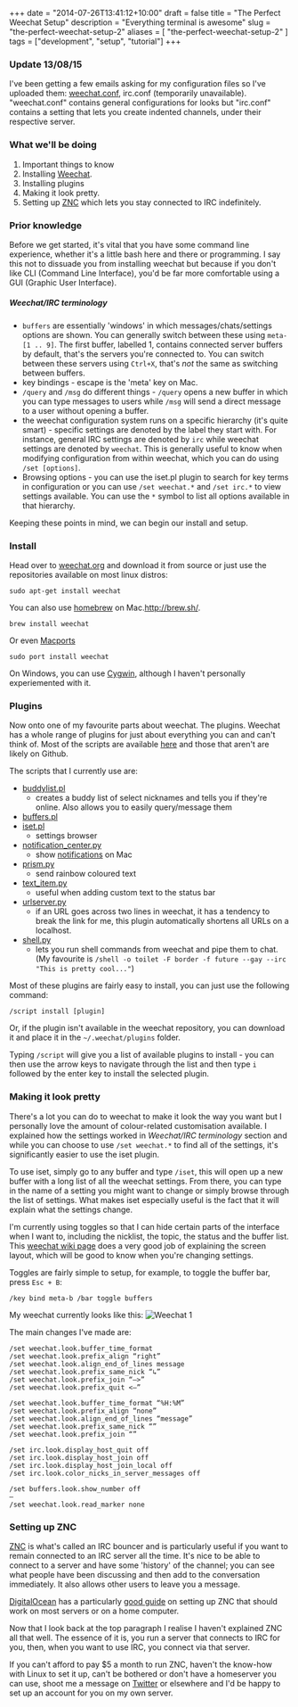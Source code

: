 +++
date = "2014-07-26T13:41:12+10:00"
draft = false
title = "The Perfect Weechat Setup"
description = "Everything terminal is awesome"
slug = "the-perfect-weechat-setup-2"
aliases = [
	"the-perfect-weechat-setup-2"
]
tags = ["development", "setup", "tutorial"]
+++
### Update 13/08/15
I've been getting a few emails asking for my configuration files so I've uploaded them: [weechat.conf](http://s3.hugo.sx/files/weechat/13-07-15/weechat.conf), irc.conf (temporarily unavailable). "weechat.conf" contains general configurations for looks but "irc.conf" contains a setting that lets you create indented channels, under their respective server.

### What we'll be doing
1. Important things to know
2. Installing [Weechat](http://weechat.org/).  
2. Installing plugins
3. Making it look pretty.
4. Setting up [ZNC](http://wiki.znc.in/ZNC) which lets you stay connected to IRC indefinitely.

### Prior knowledge
Before we get started, it's vital that you have some command line experience, whether it's a little bash here and there or programming. I say this not to dissuade you from installing weechat but because if you don't like CLI (Command Line Interface), you'd be far more comfortable using a GUI (Graphic User Interface).  

##### Weechat/IRC terminology
- `buffers` are essentially 'windows' in which messages/chats/settings options are shown. You can generally switch between these using `meta-[1 .. 9]`. The first buffer, labelled 1, contains connected server buffers by default, that's the servers you're connected to. You can switch between these servers using `Ctrl+X`, that's *not* the same as switching between buffers.
- key bindings - escape is the 'meta' key on Mac. 
- `/query` and `/msg` do different things - `/query` opens a new buffer in which you can type messages to users while `/msg` will send a direct message to a user without opening a buffer.
- the weechat configuration system runs on a specific hierarchy (it's quite smart) - specific settings are denoted by the label they start with. For instance, general IRC settings are denoted by `irc` while weechat settings are denoted by `weechat`. This is generally useful to know when modifying configuration from within weechat, which you can do using `/set [options]`.
- Browsing options - you can use the iset.pl plugin to search for key terms in configuration or you can use `/set weechat.*` and `/set irc.*` to view settings available. You can use the `*` symbol to list all options available in that hierarchy.

Keeping these points in mind, we can begin our install and setup.

### Install
Head over to [weechat.org](http://weechat.org/) and download it from source or just use the repositories available on most linux distros:  

	sudo apt-get install weechat
    
You can also use [homebrew](http://brew.sh/) on Mac.http://brew.sh/.  

	brew install weechat
Or even [Macports](https://www.macports.org/)

	sudo port install weechat
    
On Windows, you can use [Cygwin](http://www.cygwin.com/), although I haven't personally experiemented with it.  

### Plugins
Now onto one of my favourite parts about weechat. The plugins. Weechat has a whole range of plugins for just about everything you can and can't think of. Most of the scripts are available [here](http://weechat.org/scripts/) and those that aren't are likely on Github.  

The scripts that I currently use are:    

- [buddylist.pl](http://weechat.org/scripts/source/buddylist.pl.html/)
	- creates a buddy list of select nicknames and tells you if they're online. Also allows you to easily query/message them  
- [buffers.pl](http://weechat.org/scripts/source/buffers.pl.html/)  
- [iset.pl](http://weechat.org/scripts/source/iset.pl.html/)  
	- settings browser
- [notification_center.py](http://weechat.org/scripts/source/notification_center.py.html/)
	- show [notifications](http://i.sqr.cat/VeZN/+) on Mac
- [prism.py](http://weechat.org/scripts/source/prism.py.html/) 
	- send rainbow coloured text
- [text\_item.py](http://weechat.org/scripts/source/text_item.py.html/)  
	- useful when adding custom text to the status bar
- [urlserver.py](http://weechat.org/scripts/source/urlserver.py.html/)  
	- if an URL goes across two lines in weechat, it has a tendency to break the link for me, this plugin automatically shortens all URLs on a localhost.
- [shell.py](http://weechat.org/scripts/source/shell.py.html/)
	- lets you run shell commands from weechat and pipe them to chat. (My favourite is `/shell -o toilet -F border -f future --gay --irc "This is pretty cool..."`)

Most of these plugins are fairly easy to install, you can just use the following command:  

	/script install [plugin]

Or, if the plugin isn't available in the weechat repository, you can download it and place it in the `~/.weechat/plugins` folder.  

Typing `/script` will give you a list of available plugins to install - you can then use the arrow keys to navigate through the list and then type `i` followed by the enter key to install the selected plugin.


### Making it look pretty
There's a lot you can do to weechat to make it look the way you want but I personally love the amount of colour-related customisation  available. I explained how the settings worked in _Weechat/IRC terminology_ section and while you can choose to use `/set weechat.*` to find all of the settings, it's significantly easier to use the iset plugin.

To use iset, simply go to any buffer and type `/iset`, this will open up a new buffer with a long list of all the weechat settings. From there, you can type in the name of a setting you might want to change or simply browse through the list of settings. What makes iset especially useful is the fact that it will explain what the settings change. 

I'm currently using toggles so that I can hide certain parts of the interface when I want to, including the nicklist, the topic, the status and the buffer list. This [weechat wiki page](http://weechat.org/files/doc/devel/weechat_user.en.html#screen_layout) does a very good job of explaining the screen layout, which will be good to know when you're changing settings.

Toggles are fairly simple to setup, for example, to toggle the buffer bar, press `Esc + B`:

	/key bind meta-b /bar toggle buffers
    

My weechat currently looks like this:
![Weechat 1](http://i.hugo.sx/ss/4o5bT.png)

The main changes I've made are:
  
    /set weechat.look.buffer_time_format
    /set weechat.look.prefix_align “right”
    /set weechat.look.align_end_of_lines message
    /set weechat.look.prefix_same_nick “↳”
    /set weechat.look.prefix_join “—>”
    /set weechat.look.prefix_quit <—”
    
    /set weechat.look.buffer_time_format “%H:%M”
    /set weechat.look.prefix_align “none”
    /set weechat.look.align_end_of_lines “message”
    /set weechat.look.prefix_same_nick “”
    /set weechat.look.prefix_join “”
   
    /set irc.look.display_host_quit off
    /set irc.look.display_host_join off
    /set irc.look.display_host_join_local off
    /set irc.look.color_nicks_in_server_messages off
   
    /set buffers.look.show_number off
	—
	/set weechat.look.read_marker none

### Setting up ZNC
[ZNC](http://znc.in/) is what's called an IRC bouncer and is particularly useful if you want to remain connected to an IRC server all the time. It's nice to be able to connect to a server and have some 'history' of the channel; you can see what people have been discussing and then add to the conversation immediately. It also allows other users to leave you a message.

[DigitalOcean](https://www.digitalocean.com/) has a particularly [good guide](https://www.digitalocean.com/community/tutorials/how-to-install-znc-an-irc-bouncer-on-an-ubuntu-vps) on setting up ZNC that should work on most servers or on a home computer. 

Now that I look back at the top paragraph I realise I haven't explained ZNC all that well. The essence of it is, you run a server that connects to IRC for you, then, when you want to use IRC, you connect via that server.  

If you can't afford to pay $5 a month to run ZNC, haven't the know-how with Linux to set it up, can't be bothered or don't have a homeserver you can use, shoot me a message on [Twitter](http://twitter.com/hugojmd) or elsewhere and I'd be happy to set up an account for you on my own server.
